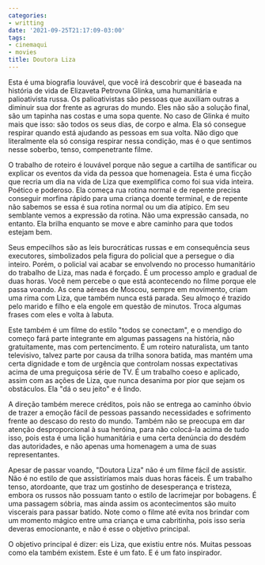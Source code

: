 ```yaml
---
categories:
- writting
date: '2021-09-25T21:17:09-03:00'
tags:
- cinemaqui
- movies
title: Doutora Liza
---
```


Esta é uma biografia louvável, que você irá descobrir que é baseada na história de vida de Elizaveta Petrovna Glinka, uma humanitária e palioativista russa. Os palioativistas são pessoas que auxiliam outras a diminuir sua dor frente as agruras do mundo. Eles não são a solução final, são um tapinha nas costas e uma sopa quente. No caso de Glinka é muito mais que isso: são todos os seus dias, de corpo e alma. Ela só consegue respirar quando está ajudando as pessoas em sua volta. Não digo que literalmente ela só consiga respirar nessa condição, mas é o que sentimos nesse soberbo, tenso, compenetrante filme.

O trabalho de roteiro é louvável porque não segue a cartilha de santificar ou explicar os eventos da vida da pessoa que homenageia. Esta é uma ficção que recria um dia na vida de Liza que exemplifica como foi sua vida inteira. Poético e poderoso. Ela começa rua rotina normal e de repente precisa conseguir morfina rápido para uma criança doente terminal, e de repente não sabemos se essa é sua rotina normal ou um dia atípico. Em seu semblante vemos a expressão da rotina. Não uma expressão cansada, no entanto. Ela brilha enquanto se move e abre caminho para que todos estejam bem.

Seus empecilhos são as leis burocráticas russas e em consequência seus executores, simbolizados pela figura do policial que a persegue o dia inteiro. Porém, o policial vai acabar se envolvendo no processo humanitário do trabalho de Liza, mas nada é forçado. É um processo amplo e gradual de duas horas. Você nem percebe o que está acontecendo no filme porque ele passa voando. As cena aéreas de Moscou, sempre em movimento, criam uma rima com Liza, que também nunca está parada. Seu almoço é trazido pelo marido e filho e ela engole em questão de minutos. Troca algumas frases com eles e volta à labuta.

Este também é um filme do estilo "todos se conectam", e o mendigo do começo fará parte integrante em algumas passagens na história, não gratuitamente, mas com pertencimento. É um roteiro naturalista, um tanto televisivo, talvez parte por causa da trilha sonora batida, mas mantém uma certa dignidade e tom de urgência que controlam nossas expectativas acima de uma preguiçosa série de TV. É um trabalho coeso e aplicado, assim com as ações de Liza, que nunca desanima por pior que sejam os obstáculos. Ela "dá o seu jeito" e é lindo.

A direção também merece créditos, pois não se entrega ao caminho óbvio de trazer a emoção fácil de pessoas passando necessidades e sofrimento frente ao descaso do resto do mundo. Também não se preocupa em dar atenção desproporcional à sua heróina, para não colocá-la acima de tudo isso, pois esta é uma lição humanitária e uma certa denúncia do desdém das autoridades, e não apenas uma homenagem a uma de suas representantes.

Apesar de passar voando, "Doutora Liza" não é um filme fácil de assistir. Não é no estilo de que assistiríamos mais duas horas fáceis. É um trabalho tenso, atordoante, que traz um gostinho de desesperança e tristeza, embora os russos não possuam tanto o estilo de lacrimejar por bobagens. É uma passagem sóbria, mas ainda assim os acontecimentos são muito viscerais para passar batido. Note como o filme até evita nos brindar com um momento mágico entre uma criança e uma cabritinha, pois isso seria deveras emocionante, e não é esse o objetivo principal.

O objetivo principal é dizer: eis Liza, que existiu entre nós. Muitas pessoas como ela também existem. Este é um fato. E é um fato inspirador.